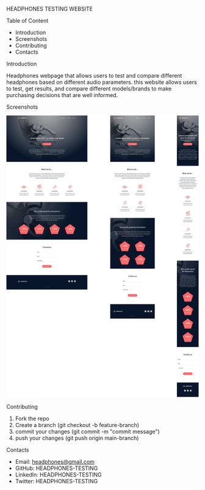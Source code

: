 HEADPHONES TESTING WEBSITE

Table of Content

- Introduction
- Screenshots
- Contributing
- Contacts

Introduction

Headphones webpage that allows users to test and compare different headphones based on different audio parameters. this website allows users to test, get results, and compare different models/brands to make purchasing decisions that are well informed.

Screenshots 

![Screenshot of the Website](images/Headphones.jpg) 

Contributing

1. Fork the repo
2. Create a branch (git checkout -b feature-branch)
3. commit your changes (git commit -m "commit message")
4. push your changes (git push origin main-branch)

Contacts

- Email: headphones@gmail.com
- GitHub: HEADPHONES-TESTING
- LinkedIn: HEADPHONES-TESTING
- Twitter: HEADPHONES-TESTING